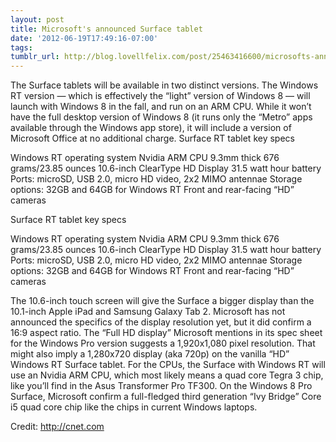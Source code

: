 ```yaml
---
layout: post
title: Microsoft's announced Surface tablet
date: '2012-06-19T17:49:16-07:00'
tags: 
tumblr_url: http://blog.lovellfelix.com/post/25463416600/microsofts-announced-surface-tablet
---
```

The Surface tablets will be available in two distinct versions. The Windows RT version — which is effectively the “light” version of Windows 8 — will launch with Windows 8 in the fall, and run on an ARM CPU. While it won’t have the full desktop version of Windows 8 (it runs only the “Metro” apps available through the Windows app store), it will include a version of Microsoft Office at no additional charge.
Surface RT tablet key specs

Windows RT operating system
Nvidia ARM CPU
9.3mm thick
676 grams/23.85 ounces
10.6-inch ClearType HD Display
31.5 watt hour battery
Ports: microSD, USB 2.0, micro HD video, 2x2 MIMO antennae
Storage options: 32GB and 64GB for Windows RT
Front and rear-facing “HD” cameras

Surface RT tablet key specs

Windows RT operating system
Nvidia ARM CPU
9.3mm thick
676 grams/23.85 ounces
10.6-inch ClearType HD Display
31.5 watt hour battery
Ports: microSD, USB 2.0, micro HD video, 2x2 MIMO antennae
Storage options: 32GB and 64GB for Windows RT
Front and rear-facing “HD” cameras



The 10.6-inch touch screen will give the Surface a bigger display than the 10.1-inch Apple iPad and Samsung Galaxy Tab 2. Microsoft has not announced the specifics of the display resolution yet, but it did confirm a 16:9 aspect ratio.
The “Full HD display” Microsoft mentions in its spec sheet for the Windows Pro version suggests a 1,920x1,080 pixel resolution. That might also imply a 1,280x720 display (aka 720p) on the vanilla “HD” Windows RT Surface tablet.
For the CPUs, the Surface with Windows RT will use an Nvidia ARM CPU, which most likely means a quad core Tegra 3 chip, like you’ll find in the Asus Transformer Pro TF300. On the Windows 8 Pro Surface, Microsoft confirm a full-fledged third generation “Ivy Bridge” Core i5 quad core chip like the chips in current Windows laptops.

Credit: http://cnet.com

